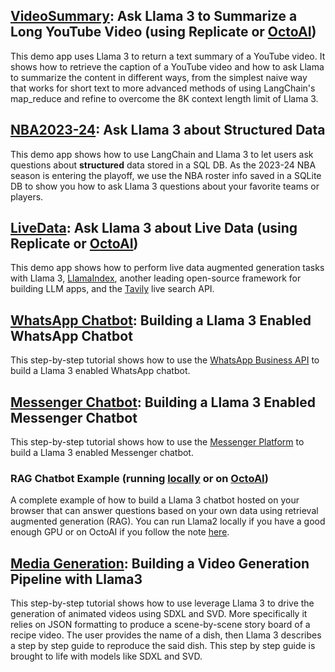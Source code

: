 ## [VideoSummary](VideoSummary.ipynb): Ask Llama 3 to Summarize a Long YouTube Video (using Replicate or [OctoAI](../llama_api_providers/OctoAI_API_examples/VideoSummary.ipynb))
This demo app uses Llama 3 to return a text summary of a YouTube video. It shows how to retrieve the caption of a YouTube video and how to ask Llama to summarize the content in different ways, from the simplest naive way that works for short text to more advanced methods of using LangChain's map_reduce and refine to overcome the 8K context length limit of Llama 3.

## [NBA2023-24](./text2sql/StructuredLlama.ipynb): Ask Llama 3 about Structured Data
This demo app shows how to use LangChain and Llama 3 to let users ask questions about **structured** data stored in a SQL DB. As the 2023-24 NBA season is entering the playoff, we use the NBA roster info saved in a SQLite DB to show you how to ask Llama 3 questions about your favorite teams or players.

## [LiveData](LiveData.ipynb): Ask Llama 3 about Live Data (using Replicate or [OctoAI](../llama_api_providers/OctoAI_API_examples/LiveData.ipynb))
This demo app shows how to perform live data augmented generation tasks with Llama 3, [LlamaIndex](https://github.com/run-llama/llama_index), another leading open-source framework for building LLM apps, and the [Tavily](https://tavily.com) live search API.

## [WhatsApp Chatbot](./chatbots/whatsapp_llama/whatsapp_llama3.md): Building a Llama 3 Enabled WhatsApp Chatbot
This step-by-step tutorial shows how to use the [WhatsApp Business API](https://developers.facebook.com/docs/whatsapp/cloud-api/overview) to build a Llama 3 enabled WhatsApp chatbot.

## [Messenger Chatbot](./chatbots/messenger_llama/messenger_llama3.md): Building a Llama 3 Enabled Messenger Chatbot
This step-by-step tutorial shows how to use the [Messenger Platform](https://developers.facebook.com/docs/messenger-platform/overview) to build a Llama 3 enabled Messenger chatbot.

### RAG Chatbot Example (running [locally](./chatbots/RAG_chatbot/RAG_Chatbot_Example.ipynb) or on [OctoAI](../llama_api_providers/OctoAI_API_examples/RAG_Chatbot_example/RAG_Chatbot_Example.ipynb))
A complete example of how to build a Llama 3 chatbot hosted on your browser that can answer questions based on your own data using retrieval augmented generation (RAG). You can run Llama2 locally if you have a good enough GPU or on OctoAI if you follow the note [here](../README.md#octoai_note).

## [Media Generation](./MediaGen.ipynb): Building a Video Generation Pipeline with Llama3

This step-by-step tutorial shows how to use leverage Llama 3 to drive the generation of animated videos using SDXL and SVD. More specifically it relies on JSON formatting to produce a scene-by-scene story board of a recipe video. The user provides the name of a dish, then Llama 3 describes a step by step guide to reproduce the said dish. This step by step guide is brought to life with models like SDXL and SVD.